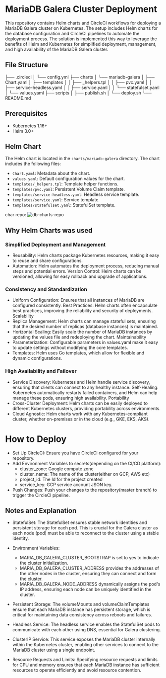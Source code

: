 # MariaDB Galera Cluster Deployment

This repository contains Helm charts and CircleCI workflows for deploying a MariaDB Galera cluster on Kubernetes. The setup includes Helm charts for the database configuration and CircleCI pipelines to automate the deployment process. The solution is implemented this way to leverage the benefits of Helm and Kubernetes for simplified deployment, management, and high availability of the MariaDB Galera cluster.

## File Structure

├── .circleci
│   └── config.yml
├── charts
│   └── mariadb-galera
│       ├── Chart.yaml
│       ├── templates
│       │   ├── _helpers.tpl
│       │   ├── pvc.yaml
│       │   ├── service-headless.yaml
│       │   ├── service.yaml
│       │   └── statefulset.yaml
│       └── values.yaml
├── scripts
│   ├── publish.sh
│   └── deploy.sh
└── README.md

## Prerequisites

- Kubernetes 1.16+
- Helm 3.0+


## Helm Chart

The Helm chart is located in the `charts/mariadb-galera` directory. The chart includes the following files:

- `Chart.yaml`: Metadata about the chart.
- `values.yaml`: Default configuration values for the chart.
- `templates/_helpers.tpl`: Template helper functions.
- `templates/pvc.yaml`: Persistent Volume Claim template.
- `templates/service-headless.yaml`: Headless service template.
- `templates/service.yaml`: Service template.
- `templates/statefulset.yaml`: StatefulSet template.

char repo: ![db-charts-repo](https://github.com/cleverom/db-charts/tree/gh-pages)

## Why Helm Charts was used

### Simplified Deployment and Management
- Reusability: Helm charts package Kubernetes resources, making it easy to reuse and share configurations.
- Automation: Helm automates the deployment process, reducing manual steps and potential errors.
Version Control: Helm charts can be versioned, allowing for easy rollback and upgrade of applications.

### Consistency and Standardization
- Uniform Configuration: Ensures that all instances of MariaDB are configured consistently.
Best Practices: Helm charts often encapsulate best practices, improving the reliability and security of deployments.
Scalability
- Replica Management: Helm charts can manage stateful sets, ensuring that the desired number of replicas (database instances) is maintained.
- Horizontal Scaling: Easily scale the number of MariaDB instances by updating the values file and redeploying the chart.
Maintainability
- Parameterization: Configurable parameters in values.yaml make it easy to update settings without modifying the core templates.
- Templates: Helm uses Go templates, which allow for flexible and dynamic configurations.

### High Availability and Failover
- Service Discovery: Kubernetes and Helm handle service discovery, ensuring that clients can connect to any healthy instance.
Self-Healing: Kubernetes automatically restarts failed containers, and Helm can help manage these pods, ensuring high availability.
Portability
- Cross-Cluster Deployment: Helm charts can be easily deployed to different Kubernetes clusters, providing portability across environments.
- Cloud Agnostic: Helm charts work with any Kubernetes-compliant cluster, whether on-premises or in the cloud (e.g., GKE, EKS, AKS).

# How to Deploy

- Set Up CircleCI: Ensure you have CircleCI configured for your repository.
- Add Environment Variables to secrets(depending on the CI/CD platform):
    - cluster_zone: Google compute zone
    - cluster_name: The name of the cluster(either on GCP, AWS etc)
    - project_id: The Id for the project created
    - service_key: GCP service account JSON key.
- Push Changes: Push your changes to the repository(master branch) to trigger the CircleCI pipeline.

## Notes and Explanation

- StatefulSet: The StatefulSet ensures stable network identities and persistent storage for each pod. This is crucial for the Galera cluster as each node (pod) must be able to reconnect to the cluster using a stable identity.

- Environment Variables:
  - MARIA_DB_GALERA_CLUSTER_BOOTSTRAP is set to yes to indicate the cluster initialization.
  - MARIA_DB_GALERA_CLUSTER_ADDRESS provides the addresses of the other nodes in the cluster, ensuring they can connect and form the cluster.
  - MARIA_DB_GALERA_NODE_ADDRESS dynamically assigns the pod's IP address, ensuring each node can be uniquely identified in the cluster.

- Persistent Storage: The volumeMounts and volumeClaimTemplates ensure that each MariaDB instance has persistent storage, which is critical for maintaining data consistency across reboots and failures.

- Headless Service: The headless service enables the StatefulSet pods to communicate with each other using DNS, essential for Galera clustering.

- ClusterIP Service: This service exposes the MariaDB cluster internally within the Kubernetes cluster, enabling other services to connect to the MariaDB cluster using a single endpoint.

- Resource Requests and Limits: Specifying resource requests and limits for CPU and memory ensures that each MariaDB instance has sufficient resources to operate efficiently and avoid resource contention.